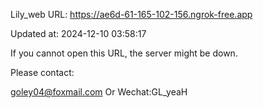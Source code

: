 Lily_web URL: https://ae6d-61-165-102-156.ngrok-free.app

Updated at: 2024-12-10 03:58:17

If you cannot open this URL, the server might be down.

Please contact: 

goley04@foxmail.com Or Wechat:GL_yeaH